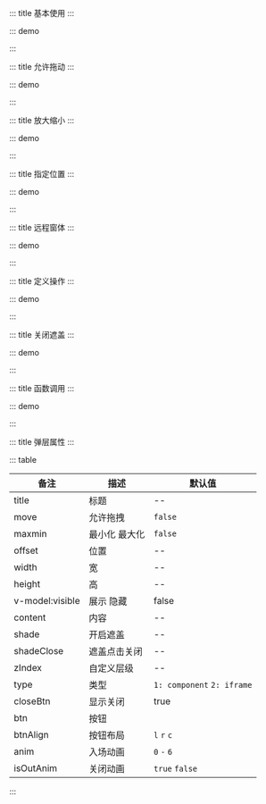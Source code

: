 ::: title 基本使用
:::

::: demo

<template>
  <lay-button @click="changeVisible1" type="primary">基础使用</lay-button>
  <lay-modal title="基础使用" v-model:visible="visible1">
    <div style="padding:10px">
    这是一个基础弹窗
    </div>
  </lay-modal>
</template>

<script>
import { ref, watch } from "vue";
import { useRoute, useRouter } from "vue-router";
export default {
  setup() {

    const visible1 = ref(false)

    const changeVisible1 = function() {
        visible1.value = !visible1.value
    }

    return {
        visible1
    };
  },
};
</script>

:::

::: title 允许拖动
:::

::: demo

<template>
  <lay-button @click="changeVisible2" type="primary">允许拖动</lay-button>
  <lay-modal title="允许拖动" v-model:visible="visible2" move="true">
    <div style="padding:10px">
      这是一个可以拖拽的弹窗
    </div>
  </lay-modal>
</template>

<script>
import { ref, watch } from "vue";
import { useRoute, useRouter } from "vue-router";
export default {
  setup() {

    const visible2 = ref(false)

    const changeVisible2 = function() {
        visible2.value = !visible2.value
    }

    return {
        visible2
    };
  },
};
</script>

:::

::: title 放大缩小
:::

::: demo

<template>
  <lay-button @click="changeVisible3" type="primary">放大缩小</lay-button>
  <lay-modal title="放大缩小" v-model:visible="visible3" move="true" maxmin="true">
      <div style="padding:10px">
        该弹窗支持放大缩小
      </div>
  </lay-modal>
</template>

<script>
import { ref, watch } from "vue";
import { useRoute, useRouter } from "vue-router";
export default {
  setup() {

    const visible3 = ref(false)

    const changeVisible3 = function() {
        visible3.value = !visible3.value
    }

    return {
        visible3
    };
  },
};
</script>

:::

::: title 指定位置
:::

::: demo

<template>
  <lay-button @click="changeVisible4" type="primary">指定位置</lay-button>
  <lay-modal title="指定位置" v-model:visible="visible4" move="true" :offset="['100px','100px']">
      <div style="padding:10px">
      指定弹窗显示的默认位置
      </div>
  </lay-modal>
</template>

<script>
import { ref, watch } from "vue";
import { useRoute, useRouter } from "vue-router";
export default {
  setup() {

    const visible4 = ref(false)

    const changeVisible4 = function() {
        visible4.value = !visible4.value
    }

    return {
        visible4
    };
  },
};
</script>

:::

::: title 远程窗体
:::

::: demo

<template>
  <lay-button @click="changeVisible5" type="primary">远程窗体</lay-button>
  <lay-modal title="加载 Iframe 内容" width="500px" height="400px" maxmin="true" v-model:visible="visible5" move="true" :type="type5" content="http://www.pearadmin.com"></lay-modal>
</template>

<script>
import { ref, watch } from "vue";
import { useRoute, useRouter } from "vue-router";
export default {
  setup() {

    const type5 = ref(2)
    const visible5 = ref(false)

    const changeVisible5 = function() {
        visible5.value = !visible5.value
    }

    return {
        type5,
        visible5
    };
  },
};
</script>

:::

::: title 定义操作
:::

::: demo

<template>
  <lay-button @click="changeVisible6" type="primary">定义操作</lay-button>
  <lay-modal title="定义操作" v-model:visible="visible6" move="true" :btn="btn6">
    <div style="padding:10px">
    定义一组弹窗操作按钮
    </div>
  </lay-modal>
</template>

<script>
import { ref, watch } from "vue";
import { useRoute, useRouter } from "vue-router";
export default {
  setup() {

    const visible6 = ref(false)
    const btn6 = [
        {text:'确认', callback: ()=>{ alert("确认事件") }},
        {text:'取消', callback: ()=>{ alert("取消事件") }}
    ]

    const changeVisible6 = function() {
        visible6.value = !visible6.value
    }

    return {
        btn6,
        visible6
    };
  },
};
</script>

:::

::: title 关闭遮盖
:::

::: demo

<template>
  <lay-button @click="changeVisible7" type="primary">开启遮盖</lay-button>
  <lay-modal title="开启遮盖" move="true" shade="false" v-model:visible="visible7">
    <div style="padding:10px">
      允许点击遮盖层关闭弹窗
    </div>
  </lay-modal>
</template>

<script>
import { ref, watch } from "vue";
import { useRoute, useRouter } from "vue-router";
export default {
  setup() {

    const visible7 = ref(false)

    const changeVisible7 = function() {
        visible7.value = !visible7.value
    }

    return {
        visible7
    };
  },
};
</script>

:::

::: title 函数调用
:::

::: demo

<template>
  <lay-button @click="open" type="primary">open</lay-button>
  <lay-button @click="close" type="primary">close</lay-button>
  <lay-button @click="closeAll" type="primary">closeAll</lay-button>
</template>

<script>
import { ref, watch } from "vue";
import { layer } from "../../../../src/index.ts"
import { useRoute, useRouter } from "vue-router";
export default {
  setup() {

    let id = null;

    const open = function() {
      id = layer.open({title:"标题",content:"内容", shade: false})
    }

    const close = function() {
      layer.close(id)
    }

    const closeAll = function() {
      layer.closeAll()
    }

    return {
        open,
        close,
        closeAll
    };
  },
};
</script>

:::

::: title 弹层属性
:::

::: table

| 备注            | 描述          | 默认值                     |
| --------------- | ------------- | -------------------------- |
| title           | 标题          | --                         |
| move            | 允许拖拽      | `false`                    |
| maxmin          | 最小化 最大化 | `false`                    |
| offset          | 位置          | --                         |
| width           | 宽            | --                         |
| height          | 高            | --                         |
| v-model:visible | 展示 隐藏     | false                      |
| content         | 内容          | --                         |
| shade           | 开启遮盖      | --                         |
| shadeClose      | 遮盖点击关闭  | --                         |
| zIndex          | 自定义层级    | --                         |
| type            | 类型          | `1: component` `2: iframe` |
| closeBtn        | 显示关闭      | true                       |
| btn             | 按钮          |                            |
| btnAlign        | 按钮布局      | `l` `r` `c`                |
| anim            | 入场动画      | `0` `-` `6`                |
| isOutAnim       | 关闭动画      | `true` `false`             |

:::
